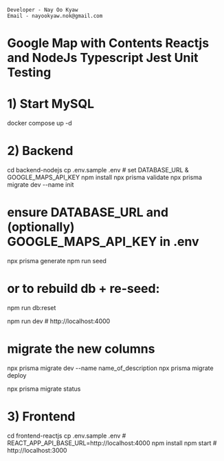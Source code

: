     Developer - Nay Oo Kyaw
    Email - nayookyaw.nok@gmail.com

# Google Map with Contents Reactjs and NodeJs Typescript Jest Unit Testing

# 1) Start MySQL
docker compose up -d

# 2) Backend
cd backend-nodejs
cp .env.sample .env           # set DATABASE_URL & GOOGLE_MAPS_API_KEY
npm install
npx prisma validate
npx prisma migrate dev --name init

# ensure DATABASE_URL and (optionally) GOOGLE_MAPS_API_KEY in .env
npx prisma generate
npm run seed
# or to rebuild db + re-seed:
npm run db:reset

npm run dev                   # http://localhost:4000

# migrate the new columns
npx prisma migrate dev --name name_of_description
npx prisma migrate deploy

npx prisma migrate status


# 3) Frontend
cd frontend-reactjs
cp .env.sample .env           # REACT_APP_API_BASE_URL=http://localhost:4000
npm install
npm start                     # http://localhost:3000
